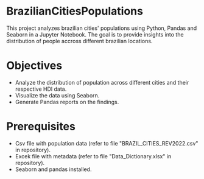 # BrazilianCitiesPopulations
This project analyzes brazilian cities' populations using Python, Pandas and Seaborn in a Jupyter Notebook. The goal is to provide insights into the distribution of people accross different brazilian locations.

# Objectives
- Analyze the distribution of population across different cities and their respective HDI data.
- Visualize the data using Seaborn.
- Generate Pandas reports on the findings.

# Prerequisites
- Csv file with population data (refer to file "BRAZIL_CITIES_REV2022.csv" in repository).
- Excek file with metadata (refer to file "Data_Dictionary.xlsx" in repository).
- Seaborn and pandas installed.